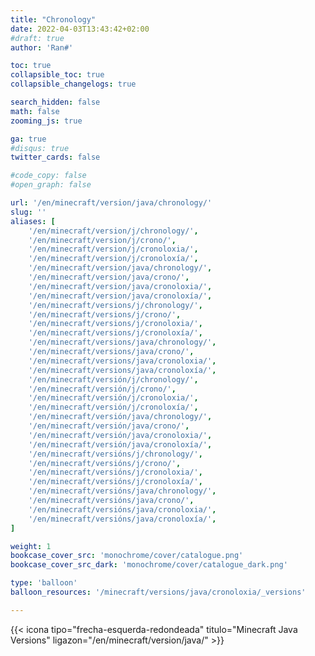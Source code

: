 ```yaml
---
title: "Chronology"
date: 2022-04-03T13:43:42+02:00
#draft: true
author: 'Ran#'

toc: true
collapsible_toc: true
collapsible_changelogs: true

search_hidden: false
math: false
zooming_js: true

ga: true
#disqus: true
twitter_cards: false

#code_copy: false
#open_graph: false

url: '/en/minecraft/version/java/chronology/'
slug: ''
aliases: [
    '/en/minecraft/version/j/chronology/',
    '/en/minecraft/version/j/crono/',
    '/en/minecraft/version/j/cronoloxia/',
    '/en/minecraft/version/j/cronoloxía/',
    '/en/minecraft/version/java/chronology/',
    '/en/minecraft/version/java/crono/',
    '/en/minecraft/version/java/cronoloxia/',
    '/en/minecraft/version/java/cronoloxía/',
    '/en/minecraft/versions/j/chronology/',
    '/en/minecraft/versions/j/crono/',
    '/en/minecraft/versions/j/cronoloxia/',
    '/en/minecraft/versions/j/cronoloxía/',
    '/en/minecraft/versions/java/chronology/',
    '/en/minecraft/versions/java/crono/',
    '/en/minecraft/versions/java/cronoloxia/',
    '/en/minecraft/versions/java/cronoloxía/',
    '/en/minecraft/versión/j/chronology/',
    '/en/minecraft/versión/j/crono/',
    '/en/minecraft/versión/j/cronoloxia/',
    '/en/minecraft/versión/j/cronoloxía/',
    '/en/minecraft/versión/java/chronology/',
    '/en/minecraft/versión/java/crono/',
    '/en/minecraft/versión/java/cronoloxia/',
    '/en/minecraft/versión/java/cronoloxía/',
    '/en/minecraft/versións/j/chronology/',
    '/en/minecraft/versións/j/crono/',
    '/en/minecraft/versións/j/cronoloxia/',
    '/en/minecraft/versións/j/cronoloxía/',
    '/en/minecraft/versións/java/chronology/',
    '/en/minecraft/versións/java/crono/',
    '/en/minecraft/versións/java/cronoloxia/',
    '/en/minecraft/versións/java/cronoloxía/',
]

weight: 1
bookcase_cover_src: 'monochrome/cover/catalogue.png'
bookcase_cover_src_dark: 'monochrome/cover/catalogue_dark.png'

type: 'balloon'
balloon_resources: '/minecraft/versions/java/cronoloxia/_versions'

---
```


{{< icona tipo="frecha-esquerda-redondeada" titulo="Minecraft Java Versions" ligazon="/en/minecraft/version/java/" >}}
